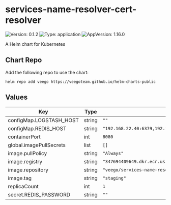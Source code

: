# services-name-resolver-cert-resolver

![Version: 0.1.2](https://img.shields.io/badge/Version-0.1.2-informational?style=flat-square) ![Type: application](https://img.shields.io/badge/Type-application-informational?style=flat-square) ![AppVersion: 1.16.0](https://img.shields.io/badge/AppVersion-1.16.0-informational?style=flat-square)

A Helm chart for Kubernetes

## Chart Repo

Add the following repo to use the chart:

```console
helm repo add veego https://veegoteam.github.io/helm-charts-public
```

## Values

| Key | Type | Default | Description |
|-----|------|---------|-------------|
| configMap.LOGSTASH_HOST | string | `""` |  |
| configMap.REDIS_HOST | string | `"192.168.22.40:6379,192.168.29.184:6379,192.168.3.89:6379"` |  |
| containerPort | int | `8080` |  |
| global.imagePullSecrets | list | `[]` |  |
| image.pullPolicy | string | `"Always"` |  |
| image.registry | string | `"347694409649.dkr.ecr.us-west-2.amazonaws.com"` |  |
| image.repository | string | `"veego/services-name-resolver-cert-resolver"` |  |
| image.tag | string | `"staging"` |  |
| replicaCount | int | `1` |  |
| secret.REDIS_PASSWORD | string | `""` |  |